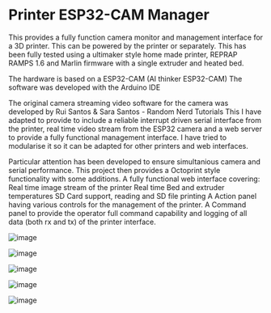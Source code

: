 # Printer ESP32-CAM Manager
This provides a fully function camera monitor and management interface for a 3D printer. This can be powered by the printer or separately. 
This has been fully tested using a ultimaker style home made printer, REPRAP RAMPS 1.6 and Marlin firmware with a single extruder and heated bed.

The hardware is based on a ESP32-CAM (AI thinker ESP32-CAM)
The software was developed with the Arduino IDE

The original camera streaming video software for the camera was developed by Rui Santos & Sara Santos - Random Nerd Tutorials
This I have adapted to provide to include a reliable interrupt driven serial interface from the printer, real time video stream from the ESP32 camera and a web server to provide a fully functional management interface. I have tried to modularise it so it can be adapted for other printers and web interfaces.

Particular attention has been developed to ensure simultanious camera and serial performance. This project then provides a Octoprint style functionality with some additions.
A fully functional web interface covering:
Real time image stream of the printer
Real time Bed and extruder temperatures
SD Card support, reading and SD file printing
A Action panel having various controls for the management of the printer.
A Command panel to provide the operator full command capability and logging of all data (both rx and tx) of the printer interface.





![image](https://github.com/user-attachments/assets/0709e7e8-839d-4ccd-827f-a204b7d65628)



![image](https://github.com/user-attachments/assets/7938c408-79fc-4dae-95db-5b0e41cbf4d5)



![image](https://github.com/user-attachments/assets/c8e6b942-5034-4add-bb6d-6c5964714379)



![image](https://github.com/user-attachments/assets/c51942cc-989d-4c36-a047-d52a1aacefd7)


![image](https://github.com/user-attachments/assets/f73917e0-b846-48fd-b1d5-55e15f40fcf3)



